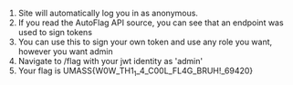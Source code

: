 1. Site will automatically log you in as anonymous.
2. If you read the AutoFlag API source, you can see that an endpoint was used to sign tokens
3. You can use this to sign your own token and use any role you want, however you want admin
4. Navigate to /flag with your jwt identity as 'admin'
5. Your flag is UMASS{W0W_TH1$_1$_4_C00L_FL4G_BRUH!_69420}